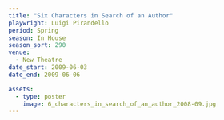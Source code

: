 ```yaml
---
title: "Six Characters in Search of an Author"
playwright: Luigi Pirandello
period: Spring
season: In House
season_sort: 290
venue:
  - New Theatre
date_start: 2009-06-03
date_end: 2009-06-06

assets:
  - type: poster
    image: 6_characters_in_search_of_an_author_2008-09.jpg
---
```

